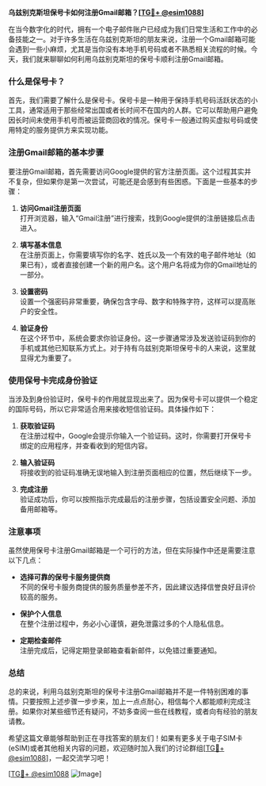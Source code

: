 **乌兹别克斯坦保号卡如何注册Gmail邮箱？[[TG💪+ @esim1088](https://t.me/s/esim1088)]**

在当今数字化的时代，拥有一个电子邮件账户已经成为我们日常生活和工作中的必备技能之一。对于许多生活在乌兹别克斯坦的朋友来说，注册一个Gmail邮箱可能会遇到一些小麻烦，尤其是当你没有本地手机号码或者不熟悉相关流程的时候。今天，我们就来聊聊如何利用乌兹别克斯坦的保号卡顺利注册Gmail邮箱。

### 什么是保号卡？

首先，我们需要了解什么是保号卡。保号卡是一种用于保持手机号码活跃状态的小工具，通常适用于那些经常出国或者长时间不在国内的人群。它可以帮助用户避免因长时间未使用手机号而被运营商回收的情况。保号卡一般通过购买虚拟号码或使用特定的服务提供方来实现功能。

### 注册Gmail邮箱的基本步骤

要注册Gmail邮箱，首先需要访问Google提供的官方注册页面。这个过程其实并不复杂，但如果你是第一次尝试，可能还是会感到有些困惑。下面是一些基本的步骤：

1. **访问Gmail注册页面**  
   打开浏览器，输入“Gmail注册”进行搜索，找到Google提供的注册链接后点击进入。

2. **填写基本信息**  
   在注册页面上，你需要填写你的名字、姓氏以及一个有效的电子邮件地址（如果已有），或者直接创建一个新的用户名。这个用户名将成为你的Gmail地址的一部分。

3. **设置密码**  
   设置一个强密码非常重要，确保包含字母、数字和特殊字符，这样可以提高账户的安全性。

4. **验证身份**  
   在这个环节中，系统会要求你验证身份。这一步骤通常涉及发送验证码到你的手机或其他已知联系方式上。对于持有乌兹别克斯坦保号卡的人来说，这里就显得尤为重要了。

### 使用保号卡完成身份验证

当涉及到身份验证时，保号卡的作用就显现出来了。因为保号卡可以提供一个稳定的国际号码，所以它非常适合用来接收短信验证码。具体操作如下：

1. **获取验证码**  
   在注册过程中，Google会提示你输入一个验证码。这时，你需要打开保号卡绑定的应用程序，并查看收到的短信内容。

2. **输入验证码**  
   将接收到的验证码准确无误地输入到注册页面相应的位置，然后继续下一步。

3. **完成注册**  
   验证成功后，你可以按照指示完成最后的注册步骤，包括设置安全问题、添加备用邮箱等。

### 注意事项

虽然使用保号卡注册Gmail邮箱是一个可行的方法，但在实际操作中还是需要注意以下几点：

- **选择可靠的保号卡服务提供商**  
  不同的保号卡服务商提供的服务质量参差不齐，因此建议选择信誉良好且评价较高的服务。

- **保护个人信息**  
  在整个注册过程中，务必小心谨慎，避免泄露过多的个人隐私信息。

- **定期检查邮件**  
  注册完成后，记得定期登录邮箱查看新邮件，以免错过重要通知。

### 总结

总的来说，利用乌兹别克斯坦的保号卡注册Gmail邮箱并不是一件特别困难的事情。只要按照上述步骤一步步来，加上一点点耐心，相信每个人都能顺利完成注册。如果你对某些细节还有疑问，不妨多查阅一些在线教程，或者向有经验的朋友请教。

希望这篇文章能够帮助到正在寻找答案的朋友们！如果有更多关于电子SIM卡(eSIM)或者其他相关内容的问题，欢迎随时加入我们的讨论群组[[TG💪+ @esim1088](https://t.me/s/esim1088)]，一起交流学习吧！

[[TG💪+ @esim1088](https://t.me/s/esim1088) ![Image](https://i.postimg.cc/4NQfJmqS/Snipaste-2025-05-13-00-14-12.png)]